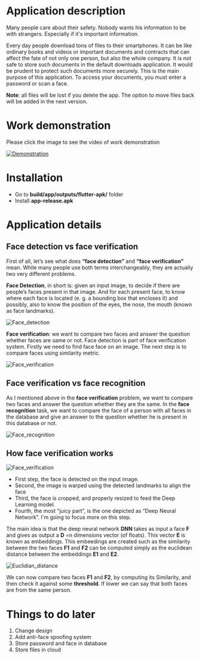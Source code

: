 # Application description
Many people care about their safety. Nobody wants his information to be with strangers. Especially if it's important information.

Every day people download tons of files to their smartphones. It can be like ordinary books and videos or important documents and contracts that can affect the fate of not only one person, but also the whole company. It is not safe to store such documents in the default downloads application. It would be prudent to protect such documents more securely. This is the main purpose of this application. To access your documents, you must enter a password or scan a face.

**Note**: all files will be lost if you delete the app. The option to move files back will be added in the next version.
# Work demonstration
Please click the image to see the video of work demonstration

[![Demonstration](/resources/images/demo.jpg)](https://youtu.be/BFZXkGst5Bs)

# Installation
- Go to **build/app/outputs/flutter-apk/** folder
- Install **app-release.apk**

# Application details
## Face detection vs face verification
First of all, let’s see what does **“face detection”** and **“face verification”** mean. While many people use both terms interchangeably, they are actually two very different problems.

**Face Detection**, in short is: given an input image, to decide if there are people’s faces present in that image. And for each present face, to know where each face is located (e. g. a bounding box that encloses it) and possibly, also to know the position of the eyes, the nose, the mouth (known as face landmarks).

![Face_detection](resources/images/face_detection.png)

**Face verification**: we want to compare two faces and answer the question whether faces are same or not. Face detection is part of face verification system. Firstly we need to find face face on an image. The next step is to compare faces using similarity metric.

![Face_verification](resources/images/face_verification.jpg)

## Face verification vs face recognition
As I mentioned above in the **face verification** problem, we want to compare two faces and answer the question whether they are the same. In the **face recognition** task, we want to compare the face of a person with all faces in the database and give an answer to the question whether he is present in this database or not.

![Face_recognition](resources/images/face_recognition.jpg)

## How face verification works

![Face_verification](resources/images/fv_algorithm.jpg)

- First step, the face is detected on the input image.
- Second, the image is warped using the detected landmarks to align the face
- Third, the face is cropped, and properly resized to feed the Deep Learning model.
- Fourth, the most “juicy part”, is the one depicted as “Deep Neural Network”. I'm going to focus more on this step.

The main idea is that the deep neural network **DNN** takes as input a face **F** and gives as output a **D** =n dimensions vector (of floats). This vector **E** is known as embeddings. This embeedings are created such as the similarity between the two faces **F1** and **F2** can be computed simply as the euclidean distance between the embeddings **E1** and **E2**.

![Euclidian_distance](/resources/images/distance.png)

We can now compare two faces **F1** and **F2**, by computing its Similarity, and then check it against some **threshold**. If lower we can say that both faces are from the same person.

# Things to do later
1. Change design
2. Add anti-face spoofing system
3. Store password and face in database
4. Store files in cloud
